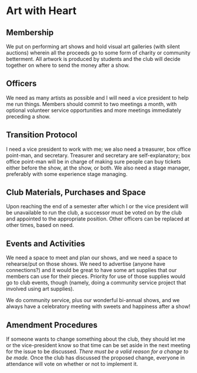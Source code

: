 # Art with Heart

## Membership

We put on performing art shows and hold visual art galleries (with silent auctions) wherein all the proceeds go to some form of charity or community betterment. All artwork is produced by students and the club will decide together on where to send the money after a show.

## Officers

We need as many artists as possible and I will need a vice president to help me run things. Members should commit to two meetings a month, with optional volunteer service opportunities and more meetings immediately preceding a show.

## Transition Protocol

I need a vice president to work with me; we also need a treasurer, box office point-man, and secretary. Treasurer and secretary are self-explanatory; box office point-man will be in charge of making sure people can buy tickets either before the show, at the show, or both. We also need a stage manager, preferably with some experience stage managing.

## Club Materials, Purchases and Space

Upon reaching the end of a semester after which I or the vice president will be unavailable to run the club, a successor must be voted on by the club and appointed to the appropriate position. Other officers can be replaced at other times, based on need.

## Events and Activities

We need a space to meet and plan our shows, and we need a space to rehearse/put on those shows. We need to advertise (anyone have connections?) and it would be great to have some art supplies that our members can use for their pieces. Priority for use of those supplies would go to club events, though (namely, doing a community service project that involved using art supplies).

We do community service, plus our wonderful bi-annual shows, and we always have a celebratory meeting with sweets and happiness after a show!

## Amendment Procedures
If someone wants to change something about the club, they should let me or the vice-president know so that time can be set aside in the next meeting for the issue to be discussed. *There must be a valid reason for a change to be made.* Once the club has discussed the proposed change, everyone in attendance will vote on whether or not to implement it.

